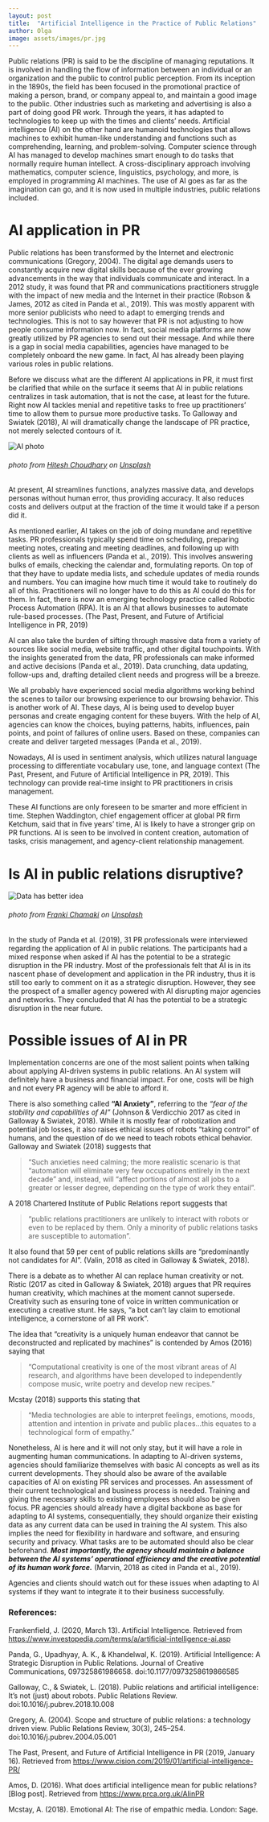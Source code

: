 ```yaml
---
layout: post
title:  "Artificial Intelligence in the Practice of Public Relations"
author: Olga
image: assets/images/pr.jpg
---
```


Public relations (PR) is said to be the discipline of managing reputations. It is involved in handling the flow of information between an individual or an organization and the public to control public perception. From its inception in the 1890s, the field has been focused in the promotional practice of making a person, brand, or company appeal to, and maintain a good image to the public. Other industries such as marketing and advertising is also a part of doing good PR work. Through the years, it has adapted to technologies to keep up with the times and clients’ needs.
Artificial intelligence (AI) on the other hand are humanoid technologies that allows machines to exhibit human-like understanding and functions such as comprehending, learning, and problem-solving. Computer science through AI has managed to develop machines smart enough to do tasks that normally require human intellect. A cross-disciplinary approach involving mathematics, computer science, linguistics, psychology, and more, is employed in programming AI machines. The use of AI goes as far as the imagination can go, and it is now used in multiple industries, public relations included.

# AI application in PR
Public relations has been transformed by the Internet and electronic communications (Gregory, 2004). The digital age demands users to constantly acquire new digital skills because of the ever growing advancements in the way that individuals communicate and interact. In a 2012 study, it was found that PR and communications practitioners struggle with the impact of new media and the Internet in their practice (Robson & James, 2012 as cited in Panda et al., 2019). This was mostly apparent with more senior publicists who need to adapt to emerging trends and technologies. This is not to say however that PR is not adjusting to how people consume information now. In fact, social media platforms are now greatly utilized by PR agencies to send out their message. And while there is a gap in social media capabilities, agencies have managed to be completely onboard the new game. In fact, AI has already been playing various roles in public relations. 

Before we discuss what are the different AI applications in PR, it must first be clarified that while on the surface it seems that AI in public relations centralizes in task automation, that is not the case, at least for the future. Right now AI tackles menial and repetitive tasks to free up practitioners’ time to allow them to pursue more productive tasks. To Galloway and Swiatek (2018), AI will dramatically change the landscape of PR practice, not merely selected contours of it. 

![AI photo](https://imgur.com/a/oSM4hou)
###### photo from [Hitesh Choudhary](https://unsplash.com/@hiteshchoudhary) on [Unsplash](https://unsplash.com/)

At present, AI streamlines functions, analyzes massive data, and develops personas without human error, thus providing accuracy. It also reduces costs and delivers output at the fraction of the time it would take if a person did it. 

As mentioned earlier, AI takes on the job of doing mundane and repetitive tasks. PR professionals typically spend time on scheduling, preparing meeting notes, creating and meeting deadlines, and following up with clients as well as influencers (Panda et al., 2019). This involves answering bulks of emails, checking the calendar and, formulating reports. On top of that they have to update media lists, and schedule updates of media rounds and numbers. You can imagine how much time it would take to routinely do all of this. Practitioners will no longer have to do this as AI could do this for them. In fact, there is now an emerging technology practice called Robotic Process Automation (RPA). It is an AI that allows businesses to automate rule-based processes. (The Past, Present, and Future of Artificial Intelligence in PR, 2019)

AI can also take the burden of sifting through massive data from a variety of sources like social media, website traffic, and other digital touchpoints. With the insights generated from the data, PR professionals can make informed and active decisions (Panda et al., 2019). Data crunching, data updating, follow-ups and, drafting detailed client needs and progress will be a breeze.

We all probably have experienced social media algorithms working behind the scenes to tailor our browsing experience to our browsing behavior. This is another work of AI. These days, AI is being used to develop buyer personas and create engaging content for these buyers. With the help of AI, agencies can know the choices, buying patterns, habits, influences, pain points, and point of failures of online users. Based on these, companies can create and deliver targeted messages (Panda et al., 2019). 

Nowadays, AI is used in sentiment analysis, which utilizes natural language processing to differentiate vocabulary use, tone, and language context (The Past, Present, and Future of Artificial Intelligence in PR, 2019). This technology can provide real-time insight to PR practitioners in crisis management. 

These AI functions are only foreseen to be smarter and more efficient in time. Stephen Waddington, chief engagement officer at global PR firm Ketchum, said that in five years’ time, AI is likely to have a stronger grip on PR functions. AI is seen to be involved in content creation, automation of tasks, crisis management, and agency-client relationship management. 

# Is AI in public relations disruptive?
![Data has better idea](https://imgur.com/a/rscfR5N)
###### photo from [Franki Chamaki](https://unsplash.com/@franki) on [Unsplash](https://unsplash.com/)

In the study of Panda et al. (2019), 31 PR professionals were interviewed regarding the application of AI in public relations. The participants had a mixed response when asked if AI has the potential to be a strategic disruption in the PR industry. Most of the professionals felt that AI is in its nascent phase of development and application in the PR industry, thus it is still too early to comment on it as a strategic disruption. However, they see the prospect of a smaller agency powered with AI disrupting major agencies and networks. They concluded that AI has the potential to be a strategic disruption in the near future.

# Possible issues of AI in PR 
Implementation concerns are one of the most salient points when talking about applying AI-driven systems in public relations. An AI system will definitely have a business and financial impact. For one, costs will be high and not every PR agency will be able to afford it.

There is also something called **“AI Anxiety”**, referring to the *“fear of the stability and capabilities of AI”* (Johnson & Verdicchio 2017 as cited in Galloway & Swiatek, 2018). While it is mostly fear of robotization and potential job losses, it also raises ethical issues of robots “taking control” of humans, and the question of do we need to teach robots ethical behavior.
Galloway and Swiatek (2018) suggests that
> “Such anxieties need calming; the more realistic scenario is that “automation will eliminate very few occupations entirely in the next decade” and, instead, will “affect portions of almost all jobs to a greater or lesser degree, depending on the type of work they entail”.

A 2018 Chartered Institute of Public Relations report suggests that
> “public relations practitioners are unlikely to interact with robots or even to be replaced by them. Only a minority of public relations tasks are susceptible to automation”.

It also found that 59 per cent of public relations skills are “predominantly not candidates for AI”. (Valin, 2018 as cited in Galloway & Swiatek, 2018).

There is a debate as to whether AI can replace human creativity or not. Ristic (2017 as cited in Galloway & Swiatek, 2018) argues that PR requires human creativity, which machines at the moment cannot supersede. Creativity such as ensuring tone of voice in written communication or executing a creative stunt. He says, “a bot can’t lay claim to emotional intelligence, a cornerstone of all PR work”.

The idea that “creativity is a uniquely human endeavor that cannot be deconstructed and replicated by machines” is contended by Amos (2016) saying that
> “Computational creativity is one of the most vibrant areas of AI research, and algorithms have been developed to independently compose music, write poetry and develop new recipes.”

Mcstay (2018) supports this stating that
> “Media technologies are able to interpret feelings, emotions, moods, attention and intention in private and public places…this equates to a technological form of empathy.”

Nonetheless, AI is here and it will not only stay, but it will have a role in augmenting human communications. In adapting to AI-driven systems, agencies should familiarize themselves with basic AI concepts as well as its current developments. They should also be aware of the available capacities of AI on existing PR services and processes. An assessment of their current technological and business process is needed. Training and giving the necessary skills to existing employees should also be given focus. PR agencies should already have a digital backbone as base for adapting to AI systems, consequentially, they should organize their existing data as any current data can be used in training the AI system. This also implies the need for flexibility in hardware and software, and ensuring security and privacy. What tasks are to be automated should also be clear beforehand. ***Most importantly, the agency should maintain a balance between the AI systems’ operational efficiency and the creative potential of its human work force.*** (Marvin, 2018 as cited in Panda et al., 2019).

Agencies and clients should watch out for these issues when adapting to AI systems if they want to integrate it to their business successfully. 

### References:
Frankenfield, J. (2020, March 13). Artificial Intelligence. Retrieved from https://www.investopedia.com/terms/a/artificial-intelligence-ai.asp

Panda, G., Upadhyay, A. K., & Khandelwal, K. (2019). Artificial Intelligence: A Strategic Disruption in Public Relations. Journal of Creative Communications, 097325861986658. doi:10.1177/0973258619866585 

Galloway, C., & Swiatek, L. (2018). Public relations and artificial intelligence: It’s not (just) about robots. Public Relations Review. doi:10.1016/j.pubrev.2018.10.008 

Gregory, A. (2004). Scope and structure of public relations: a technology driven view. Public Relations Review, 30(3), 245–254. doi:10.1016/j.pubrev.2004.05.001 

The Past, Present, and Future of Artificial Intelligence in PR (2019, January 16). Retrieved from https://www.cision.com/2019/01/artificial-intelligence-PR/

Amos, D. (2016). What does artificial intelligence mean for public relations? [Blog post]. Retrieved from https://www.prca.org.uk/AIinPR

Mcstay, A. (2018). Emotional Al: The rise of empathic media. London: Sage.

